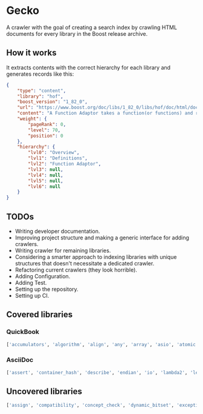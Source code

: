 # Gecko

A crawler with the goal of creating a search index by crawling HTML documents for every library in the Boost release archive.

## How it works

It extracts contents with the correct hierarchy for each library and generates records like this:

```JSON
{
    "type": "content",
    "library": "hof",
    "boost_version": "1_82_0",
    "url": "https://www.boost.org/doc/libs/1_82_0/libs/hof/doc/html/doc/src/definitions.html#function-adaptor",
    "content": "A Function Adaptor takes a function(or functions) and returns a new function with enhanced capability. Each adaptor has a functional form with a corresponding class with _adaptor appended to it: template<class... Fs> FunctionAdaptor_adaptor<Fs...> FunctionAdaptor(Fs...); Both the functional form and the class form can be used to construct the adaptor.",
    "weight": {
        "pageRank": 0,
        "level": 70,
        "position": 0
    },
    "hierarchy": {
        "lvl0": "Overview",
        "lvl1": "Definitions",
        "lvl2": "Function Adaptor",
        "lvl3": null,
        "lvl4": null,
        "lvl5": null,
        "lvl6": null
    }
}
```

## TODOs
- Writing developer documentation.
- Improving project structure and making a generic interface for adding crawlers.
- Writing crawler for remaining libraries.
- Considering a smarter approach to indexing libraries with unique structures that doesn't necessitate a dedicated crawler.
- Refactoring current crawlers (they look horrible).
- Adding Configuration.
- Adding Test.
- Setting up the repository.
- Setting up CI.


## Covered libraries

### QuickBook

```python
['accumulators', 'algorithm', 'align', 'any', 'array', 'asio', 'atomic', 'beast', 'bimap', 'bind', 'callable_traits', 'chrono', 'circular_buffer', 'compute', 'config', 'container', 'context', 'contract', 'conversion', 'convert', 'core', 'coroutine', 'coroutine2', 'crc', 'date_time', 'detail', 'dll', 'fiber', 'foreach', 'function_types', 'function', 'fusion', 'geometry', 'graph', 'heap', 'histogram', 'hof', 'icl', 'integer', 'interprocess', 'intrusive', 'json', 'lambda', 'lexical_cast', 'local_function', 'lockfree', 'log', 'math', 'metaparse', 'move', 'mpi', 'msm', 'multi_array', 'multiprecision', 'mysql', 'optional', 'pfr', 'phoenix', 'poly_collection', 'pool', 'process', 'program_options', 'property_tree', 'proto', 'python', 'random', 'range', 'ratio', 'regex', 'safe_numerics', 'scope_exit', 'signals2', 'sort', 'spirit', 'stacktrace', 'static_assert', 'static_string', 'stl_interfaces', 'test', 'thread', 'tribool', 'tti', 'tuple', 'type_erasure', 'type_index', 'type_traits', 'typeof', 'units', 'url', 'utility', 'variant', 'vmd', 'winapi', 'xpressive', 'yap']
```

### AsciiDoc

```python
['assert', 'container_hash', 'describe', 'endian', 'io', 'lambda2', 'leaf', 'mp11', 'predef', 'qvm', 'smart_ptr', 'system', 'throw_exception', 'unordered', 'variant2']
```

## Uncovered libraries

```python
['assign', 'compatibility', 'concept_check', 'dynamic_bitset', 'exception', 'filesystem', 'flyweight', 'format', 'functional', 'gil', 'graph_parallel', 'hana', 'iostreams', 'iterator', 'locale', 'mpl', 'multi_index', 'nowide', 'numeric', 'outcome', 'parameter_python''parameter', 'polygon', 'preprocessor', 'property_map', 'ptr_container', 'rational', 'serialization', 'statechart', 'timer', 'tokenizer', 'uuid', 'wave']
```
